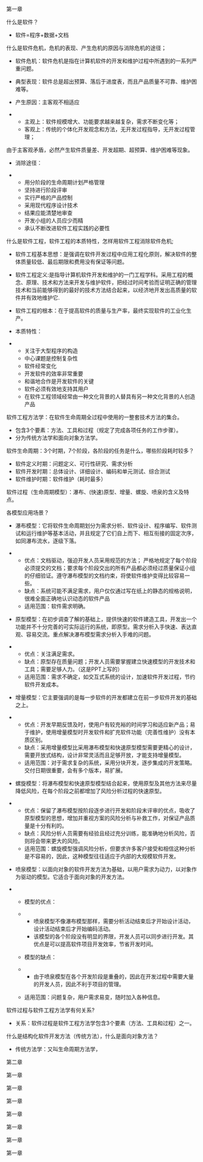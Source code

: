 第一章

什么是软件？

- 软件=程序+数据+文档



什么是软件危机，危机的表现、产生危机的原因与消除危机的途径；

- 软件危机：软件危机是指在计算机软件的开发和维护过程中所遇到的一系列严重问题。

- 典型表现：软件总是超出预算、落后于进度表，而且产品质量不可靠、维护困难等。

- 产生原因：主客观不相适应

- - 主观上：软件规模增大、功能要求越来越复杂，需求不断变化等；
  - 客观上：传统的个体化开发观念和方法，无开发过程指导，无开发过程管理；

由于主客观矛盾，必然产生软件质量差、开发超期、超预算、维护困难等现象。

- 消除途径：

- - 用分阶段的生命周期计划严格管理
  - 坚持进行阶段评审
  - 实行严格的产品控制
  - 采用现代程序设计技术
  - 结果应能清楚地审查
  - 开发小组的人员应少而精
  - 承认不断改进软件工程实践的必要性



什么是软件工程，软件工程的本质特性，怎样用软件工程消除软件危机;

- 软件工程基本思想：是强调在软件开发过程中应用工程化原则，解决软件的整体质量较低、最后期限和费用没有保证等问题。 

- 软件工程定义:是指导计算机软件开发和维护的一门工程学科。采用工程的概念、原理、技术和方法来开发与维护软件，把经过时间考验而证明正确的管理技术和当前能够得到的最好的技术方法结合起来，以经济地开发出高质量的软件并有效地维护它.

- 软件工程的根本：在于提高软件的质量与生产率，最终实现软件的工业化生产。

- 本质特性：

- - 关注于大型程序的构造
  - 中心课题是控制复杂性
  - 软件经常变化
  - 开发软件的效率非常重要
  - 和谐地合作是开发软件的关键
  - 软件必须有效地支持其用户
  - 在软件工程领域经常由一种文化背景的人替具有另一种文化背景的人创造产品



软件工程方法学：在软件生命周期全过程中使用的一整套技术方法的集合。

- 包含3个要素：方法、工具和过程（规定了完成各项任务的工作步骤）。
- 分为传统方法学和面向对象方法学。



软件生命周期：3个时期，7个阶段，各阶段的任务是什么，哪些阶段耗时较多？

- 软件定义时期：问题定义、可行性研究、需求分析
- 软件开发时期：总体设计、详细设计、编码和单元测试、综合测试
- 软件维护时期：软件维护（耗时最多）



软件过程（生命周期模型）：瀑布、(快速)原型、增量、螺旋、喷泉的含义及特点。 

各模型应用场景？

- 瀑布模型：它将软件生命周期划分为需求分析、软件设计、程序编写、软件测试和运行维护等基本活动，并且规定了它们自上而下、相互衔接的固定次序，如同瀑布流水，逐级下落。

- - 优点：文档驱动，强迫开发人员采用规范的方法； 严格地规定了每个阶段必须提交的文档；要求每个阶段交出的所有产品都必须经过质量保证小组的仔细验证。遵守瀑布模型的文档约束，将使软件维护变得比较容易一些。
  - 缺点：系统可能不满足需求，用户仅仅通过写在纸上的静态的规格说明，很难全面正确地认识动态的软件产品
  - 适用范围：软件需求明确。

- 原型模型：在初步调查了解的基础上，提供快速的软件建造工具，开发出一个功能并不十分完善的可实际运行的系统，即原型。需求分析入手快速、表达直观、容易交流。重点解决瀑布模型需求分析入手难的问题。

- - 优点：关注满足需求。
  - 缺点：原型存在质量问题；开发人员需要掌握建立快速模型的开发技术和工具；需要足够人力。（这是PPT上写的）
  - 适用范围：需求不确定，如交互式系统的设计，加速软件开发过程，节约软件开发成本。

- 增量模型：它主要强调的是每一步软件的开发都建立在前一步软件开发的基础之上。

- - 优点：开发早期反馈及时，使用户有较充裕的时间学习和适应新产品；易于维护，使用增量模型时开发软件和扩充软件功能（完善性维护）没有本质区别。
  - 缺点：采用增量模型比采用瀑布模型和快速原型模型需要更精心的设计，需要开放式结构，设计非常灵活而且足够开放，才能支持增量模型。
  - 适用范围：对于需求复杂的系统，采用分块开发，逐步集成的开发策略。交付日期很重要，会有多个版本，易扩展。

- 螺旋模型：将瀑布模型和快速原型模型结合起来，使用原型及其他方法来尽量降低风险，在每个阶段之前都增加了风险分析过程的快速原型。

- - 优点：保留了瀑布模型按阶段逐步进行开发和阶段末评审的优点，吸收了原型模型的思想，增加并重视方案的风险分析与补救工作，对保证产品质量是十分有利的。
  - 缺点：风险分析人员需要有经验且经过充分训练，能准确地分析风险，否则将会带来更大的风险。
  - 适用范围：螺旋模型强调风险分析，但要求许多客户接受和相信这种分析是不容易的，因此，这种模型往往适应于内部的大规模软件开发。

- 喷泉模型：以面向对象的软件开发方法为基础，以用户需求为动力，以对象作为驱动的模型。它适合于面向对象的开发方法。

- - 模型的优点：

  - - 喷泉模型不像瀑布模型那样，需要分析活动结束后才开始设计活动，设计活动结束后才开始编码活动。
    - 该模型的各个阶段没有明显的界限，开发人员可以同步进行开发。其优点是可以提高软件项目开发效率，节省开发时间。

  - 模型的缺点：

  - - 由于喷泉模型在各个开发阶段是重叠的，因此在开发过程中需要大量的开发人员，因此不利于项目的管理。

  - 适用范围：问题复杂，用户需求易变，随时加入各种信息。



软件过程与软件工程方法学有何关系? 

- 关系：软件过程是软件工程方法学包含3个要素（方法、工具和过程）之一。



什么是结构化软件开发方法（传统方法），什么是面向对象方法？

- 传统方法学：又叫生命周期方法学，



第二章

第一章

第一章

第一章

第一章

第一章

第一章

第一章